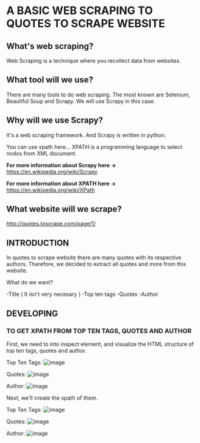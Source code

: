 <h1> A BASIC WEB SCRAPING TO QUOTES TO SCRAPE WEBSITE </h1>

<h2> What's web scraping? </h2>

Web Scraping is a technique where you recollect data from websites.

<h2> What tool will we use? </h2>

There are many tools to do web scraping. The most known are Selenium, Beautiful Soup and Scrapy.
We will use Scrapy in this case.

<h2> Why will we use Scrapy? </h2>

It's a web scraping framework. And Scrapy is written in python. 

You can use xpath here... XPATH is a programming language to select nodos from XML document. 

<strong>For more information about Scrapy here -> </strong> https://en.wikipedia.org/wiki/Scrapy

<strong> For more information about XPATH here -> </strong> https://en.wikipedia.org/wiki/XPath

<h2> What website will we scrape? </h2>

http://quotes.toscrape.com/page/1/

<h2> INTRODUCTION </h2>

In quotes to scrape website there are many quotes with its respective authors. Therefore, we decided to extract all quotes and more from this website.

What do we want?

-Title ( It isn't very necesary )
-Top ten tags
-Quotes
-Author

<h2> DEVELOPING </h3>

<h3> TO GET XPATH FROM TOP TEN TAGS, QUOTES AND AUTHOR </h3>

First, we need to into inspect element, and visualize the HTML structure of top ten tags, quotes and author.

Top Ten Tags:
![image](https://user-images.githubusercontent.com/85772184/154829011-7e799f83-287e-4473-8cd7-5c87d800ac6a.png)


Quotes:
![image](https://user-images.githubusercontent.com/85772184/153972189-66975178-7540-4793-993c-a8bdfad32a5c.png)

Author:
![image](https://user-images.githubusercontent.com/85772184/154829027-cb9a8398-bb03-4ef1-b064-cb7c62ab0dcd.png)


Next, we'll create the xpath of them.

Top Ten Tags:
![image](https://user-images.githubusercontent.com/85772184/154829057-91a51985-24e3-4e13-9c13-09bc5be02658.png)


Quotes:
![image](https://user-images.githubusercontent.com/85772184/153972796-9da7bcdd-b437-4cd6-b0e4-c4b798ee245b.png)

Author:
![image](https://user-images.githubusercontent.com/85772184/154829047-9c1f5d1c-f11d-43d6-b599-f519b0bd1b55.png)



